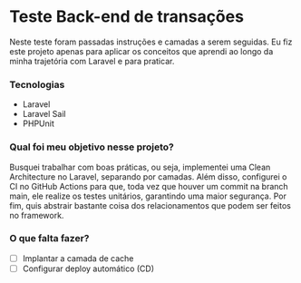 # Teste Back-end de transações

Neste teste foram passadas instruções e camadas a serem seguidas. Eu fiz este projeto apenas para aplicar os conceitos que aprendi ao longo da minha trajetória com Laravel e para praticar.

### Tecnologias
- Laravel
- Laravel Sail
- PHPUnit

### Qual foi meu objetivo nesse projeto?

Busquei trabalhar com boas práticas, ou seja, implementei uma Clean Architecture no Laravel, separando por camadas. Além disso, configurei o CI no GitHub Actions para que, toda vez que houver um commit na branch main, ele realize os testes unitários, garantindo uma maior segurança. Por fim, quis abstrair bastante coisa dos relacionamentos que podem ser feitos no framework.

### O que falta fazer?

- [ ] Implantar a camada de cache
- [ ] Configurar deploy automático (CD)
